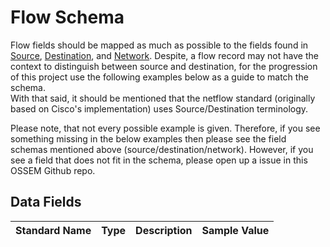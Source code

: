 # Flow Schema

Flow fields should be mapped as much as possible to the fields found in [Source](source.md), [Destination](destination.md), and [Network](network.md). Despite, a flow record may not have the context to distinguish between source and destination, for the progression of this project use the following examples below as a guide to match the schema.  
With that said, it should be mentioned that the netflow standard (originally based on Cisco's implementation) uses Source/Destination terminology.  

Please note, that not every possible example is given. Therefore, if you see something missing in the below examples then please see the field schemas mentioned above (source/destination/network). However, if you see a field that does not fit in the schema, please open up a issue in this OSSEM Github repo. 

## Data Fields

| Standard Name | Type | Description | Sample Value |
|--------|---------|-------|-------|